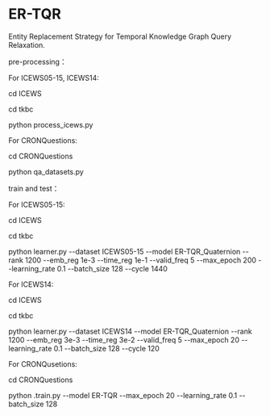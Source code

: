 # ER-TQR
Entity Replacement Strategy for Temporal Knowledge Graph Query Relaxation.

pre-processing：

For ICEWS05-15, ICEWS14:

cd ICEWS

cd tkbc

python process_icews.py 

For CRONQuestions:

cd CRONQuestions

python qa_datasets.py

train and test：

For ICEWS05-15:

cd ICEWS

cd tkbc

python learner.py --dataset ICEWS05-15 --model ER-TQR_Quaternion --rank 1200 --emb_reg 1e-3 --time_reg 1e-1 --valid_freq 5 --max_epoch 200 --learning_rate 0.1 --batch_size 128  --cycle 1440

For ICEWS14:

cd ICEWS

cd tkbc

python learner.py --dataset ICEWS14 --model ER-TQR_Quaternion --rank 1200 --emb_reg 3e-3 --time_reg 3e-2 --valid_freq 5 --max_epoch 20 --learning_rate 0.1 --batch_size 128  --cycle 120

For CRONQusetions:

cd CRONQuestions

python .train.py --model ER-TQR --max_epoch 20 --learning_rate 0.1 --batch_size 128

